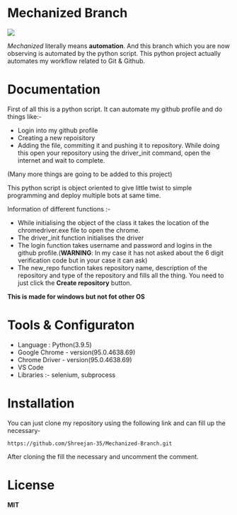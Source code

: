 # **Mechanized Branch** 

![](https://github.com/Shreejan-35/Mechanized-Branch/blob/main/images/automate_gif.webp)

*Mechanized* literally means **automation**. And this branch which you are now observing is automated by the python script.
This python project actually automates my workflow related to Git & Github.

# Documentation

First of all this is a python script.
It can automate my github profile and do things like:-
- Login into my github profile
- Creating a new repoisitory
- Adding the file, commiting it and pushing it to repository. While doing this open your repository using the driver_init command, open the internet and wait to complete.

(Many more things are going to be added to this project)

This python script is object oriented to give little twist to simple programming and deploy multiple bots at same time.

Information of different functions :-
- While initialising the object of the class it takes the location of the chromedriver.exe file to open the chrome.
- The driver_init function initialises the driver
- The login function takes username and password and logins in the github profile.(**WARNING**: In my case it has not asked about the 6 digit verification code but in your case it can ask)
- The new_repo function takes repository name, description of the repository and type of the repository and fills all the thing. You need to just click the **Create repository** button. 

**This is made for windows but not fot other OS**

# Tools & Configuraton
- Language : Python(3.9.5)
- Google Chrome - version(95.0.4638.69)
- Chrome Driver - version(95.0.4638.69)
- VS Code
- Libraries :- selenium, subprocess

# Installation
You can just clone my repository using the following link and can fill up the necessary- 

```
https://github.com/Shreejan-35/Mechanized-Branch.git
```
After cloning the fill the necessary and uncomment the comment.

# License
**MIT**
